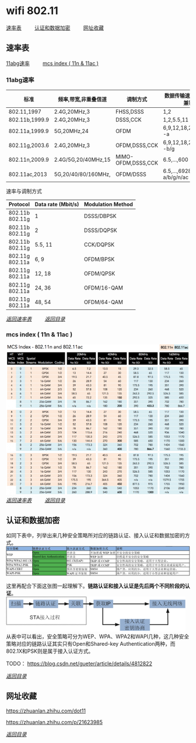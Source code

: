 # wifi 802.11
[速率表](#速率表)  &emsp;&emsp;  [认证和数据加密](#认证和数据加密)  &emsp;&emsp;  [网址收藏](#网址收藏)  


## 速率表
[11abg速率](#11abg速率)  &emsp;&emsp;  [mcs index ( 11n & 11ac )](#mcs-index--11n--11ac-)  
### 11abg速率
| 标准           | 频率,带宽,非重叠信道 | 调制方式           | 数据传输速率(Mbps) -兼容性  | 传输距离(m) |
| -------------- | -------------------- | ------------------ | --------------------------- | ----------- |
| 802.11,1997    | 2.4G,20MHz,3         | FHSS,DSSS          | 1,2                         | 20~100      |
| 802.11b,1999.9 | 2.4G,20MHz,3         | DSSS,CCK           | 1,2,5.5,11  -b              | 38~140      |
| 802.11a,1999.9 | 5G,20MHz,24          | OFDM               | 6,9,12,18,24,36,48,54  -a   | 35~120      |
| 802.11g,2003.6 | 2.4G,20MHz,3         | OFDM,DSSS,CCK      | 6,9,12,18,24,36,48,54  -b/g | 38~140      |
| 802.11n,2009.9 | 2.4G/5G,20/40MHz,15  | MIMO-OFDM,DSSS,CCK | 6.5,…,600  -a/b/g/n         | 70~250      |
| 802.11ac,2013  | 5G,20/40/80/160MHz,  | OFDM/DSSS          | 6.5,…,6928  -a/b/g/n/ac     | 38~140      |

速率与调制方式

| **Protocol**        | **Data rate (Mbit/s)** | **Modulation Method** |
| ------------------- | ---------------------- | --------------------- |
| 802.11b<br>802.11g | 1                      | DSSS/DBPSK            |
| 802.11b<br>802.11g | 2                      | DSSS/DQPSK            |
| 802.11b<br>802.11g | 5.5, 11                | CCK/DQPSK             |
| 802.11g<br>802.11a | 6, 9                   | OFDM/BPSK             |
| 802.11g<br>802.11a | 12, 18                 | OFDM/QPSK             |
| 802.11g<br>802.11a | 24, 36                 | OFDM/16-QAM           |
| 802.11g<br>802.11a | 48, 54                 | OFDM/64-QAM           |

[*返回速率表*](#速率表)    &emsp;&emsp;    [*返回目录*](#wifi-80211)  


### mcs index ( 11n & 11ac )
![mcs index](https://github.com/gaheadus/daily_use/blob/master/Resources/mcs%20index%20-%20802.11n%20%26%20802.11ac.png)  
[*返回速率表*](#速率表)    &emsp;&emsp;    [*返回目录*](#wifi-80211)  



## 认证和数据加密
如同下表中，列举出来几种安全策略所对应的链路认证、接入认证和数据加密的方式。  
![几种安全策略所对应的链路认证、接入认证和数据加密的方式](https://github.com/gaheadus/daily_use/blob/master/Resources/%E5%87%A0%E7%A7%8D%E5%AE%89%E5%85%A8%E7%AD%96%E7%95%A5%E6%89%80%E5%AF%B9%E5%BA%94%E7%9A%84%E9%93%BE%E8%B7%AF%E8%AE%A4%E8%AF%81%E3%80%81%E6%8E%A5%E5%85%A5%E8%AE%A4%E8%AF%81%E5%92%8C%E6%95%B0%E6%8D%AE%E5%8A%A0%E5%AF%86%E7%9A%84%E6%96%B9%E5%BC%8F.PNG)  

这里再配合下面这张图一起理解下。**链路认证和接入认证是先后两个不同阶段的认证**。  
![链路认证和接入认证是先后两个不同阶段的认证](https://github.com/gaheadus/daily_use/blob/master/Resources/%E9%93%BE%E8%B7%AF%E8%AE%A4%E8%AF%81%E5%92%8C%E6%8E%A5%E5%85%A5%E8%AE%A4%E8%AF%81%E6%98%AF%E5%85%88%E5%90%8E%E4%B8%A4%E4%B8%AA%E4%B8%8D%E5%90%8C%E9%98%B6%E6%AE%B5%E7%9A%84%E8%AE%A4%E8%AF%81.png)  
从表中可以看出，安全策略可分为WEP、WPA、WPA2和WAPI几种，这几种安全策略对应的链路认证其实只有Open和Shared-key Authentication两种，而802.1X和PSK则是属于接入认证方式。  

TODO：
https://blog.csdn.net/gueter/article/details/4812822

[*返回目录*](#wifi-80211)  



## 网址收藏
https://zhuanlan.zhihu.com/dot11

https://zhuanlan.zhihu.com/p/21623985

[*返回目录*](#wifi-80211)  
